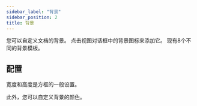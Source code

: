 ```yaml
---
sidebar_label: "背景"
sidebar_position: 2
title: 背景
---
```


您可以自定义文档的背景。 点击视图对话框中的背景图标来添加它。 现有8个不同的背景模板。

## 配置

宽度和高度是方框的一般设置。

此外，您可以自定义背景的颜色。
